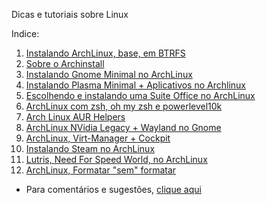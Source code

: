 Dicas e tutoriais sobre Linux

Indice:

1) [Instalando ArchLinux, base, em BTRFS](https://elppans.github.io/doc-linux/archLinux_instalacao_base_btrfs)  
2) [Sobre o Archinstall](https://elppans.github.io/doc-linux/archinstall)  
3) [Instalando Gnome Minimal no ArchLinux](https://elppans.github.io/doc-linux/archlinux_gnome_minimal)  
4) [Instalando Plasma Minimal + Aplicativos no Archlinux](https://elppans.github.io/doc-linux/archlinux_plasma_minimal)  
5) [Escolhendo e instalando uma Suite Office no ArchLinux](https://elppans.github.io/doc-linux/archlinux_suite_office)  
6) [ArchLinux com zsh, oh my zsh e powerlevel10k](https://elppans.github.io/doc-linux/archlinux_zsh_ohmyzsh_powerlevel10k)  
7) [Arch Linux AUR Helpers](https://elppans.github.io/doc-linux/archlinux_aur_helpers)  
8) [ArchLinux NVidia Legacy + Wayland no Gnome](https://elppans.github.io/doc-linux/archlinux_nvidia_legacy_wayland_gnome)  
9) [ArchLinux, Virt-Manager + Cockpit](https://elppans.github.io/doc-linux/archlinux_virt-manager_cockpit)  
10) [Instalando Steam no ArchLinux](https://elppans.github.io/doc-linux/archlinux_steam)  
11) [Lutris, Need For Speed World, no ArchLinux](https://elppans.github.io/doc-linux/arch_lutris_nfs)  
12) [ArchLinux, Formatar "sem" formatar](https://elppans.github.io/doc-linux/archlinux_formatar_sem_formatar)  


* Para comentários e sugestões, [clique aqui](https://github.com/elppans/doc-linux/issues)  
